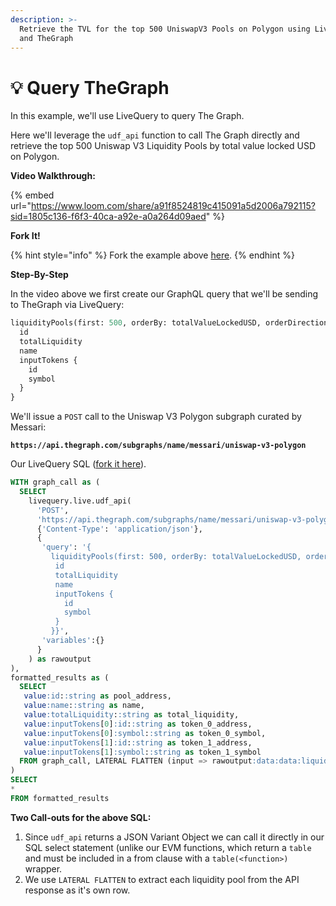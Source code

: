 ```yaml
---
description: >-
  Retrieve the TVL for the top 500 UniswapV3 Pools on Polygon using LiveQuery
  and TheGraph
---
```


# 💡 Query TheGraph

In this example, we'll use LiveQuery to query The Graph.

Here we'll leverage the `udf_api` function to call The Graph directly and retrieve the top 500 Uniswap V3 Liquidity Pools by total value locked USD on Polygon.

**Video Walkthrough:**

{% embed url="https://www.loom.com/share/a91f8524819c415091a5d2006a792115?sid=1805c136-f6f3-40ca-a92e-a0a264d09aed" %}

**Fork It!**

{% hint style="info" %}
Fork the example above [here](https://flipsidecrypto.xyz/edit/queries/8f6042d6-eca4-4d15-9b1b-2a4e72790639).
{% endhint %}

**Step-By-Step**

In the video above we first create our GraphQL query that we'll be sending to TheGraph via LiveQuery:

```graphql
liquidityPools(first: 500, orderBy: totalValueLockedUSD, orderDirection: desc) {
  id
  totalLiquidity
  name  
  inputTokens { 
    id 
    symbol
  }
}
```

We'll issue a `POST` call to the Uniswap V3 Polygon subgraph curated by Messari:

<pre><code><strong>https://api.thegraph.com/subgraphs/name/messari/uniswap-v3-polygon
</strong></code></pre>

Our LiveQuery SQL ([fork it here](https://flipsidecrypto.xyz/edit/queries/8f6042d6-eca4-4d15-9b1b-2a4e72790639)).

```sql
WITH graph_call as (
  SELECT
    livequery.live.udf_api(
      'POST',
      'https://api.thegraph.com/subgraphs/name/messari/uniswap-v3-polygon',
      {'Content-Type': 'application/json'},
      {
       'query': '{
         liquidityPools(first: 500, orderBy: totalValueLockedUSD, orderDirection: desc) {
          id
          totalLiquidity
          name  
          inputTokens { 
            id 
            symbol
          }
         }}',
       'variables':{}
      }
    ) as rawoutput
),
formatted_results as (
  SELECT
   value:id::string as pool_address,
   value:name::string as name,
   value:totalLiquidity::string as total_liquidity,
   value:inputTokens[0]:id::string as token_0_address,
   value:inputTokens[0]:symbol::string as token_0_symbol,
   value:inputTokens[1]:id::string as token_1_address,
   value:inputTokens[1]:symbol::string as token_1_symbol
  FROM graph_call, LATERAL FLATTEN (input => rawoutput:data:data:liquidityPools)
)
SELECT 
* 
FROM formatted_results
```

**Two Call-outs for the above SQL:**

1. Since `udf_api` returns a JSON Variant Object we can call it directly in our SQL select statement (unlike our EVM functions, which return a `table` and must be included in a from clause with a `table(<function>)` wrapper.
2. We use `LATERAL FLATTEN` to extract each liquidity pool from the API response as it's own row.
